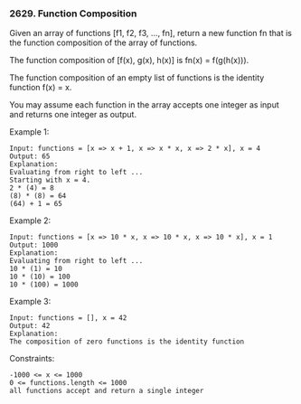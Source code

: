 ### 2629. Function Composition


Given an array of functions [f1, f2, f3, ..., fn], return a new function fn that is the function composition of the array of functions.

The function composition of [f(x), g(x), h(x)] is fn(x) = f(g(h(x))).

The function composition of an empty list of functions is the identity function f(x) = x.

You may assume each function in the array accepts one integer as input and returns one integer as output.



Example 1:

    Input: functions = [x => x + 1, x => x * x, x => 2 * x], x = 4
    Output: 65
    Explanation:
    Evaluating from right to left ...
    Starting with x = 4.
    2 * (4) = 8
    (8) * (8) = 64
    (64) + 1 = 65

Example 2:

    Input: functions = [x => 10 * x, x => 10 * x, x => 10 * x], x = 1
    Output: 1000
    Explanation:
    Evaluating from right to left ...
    10 * (1) = 10
    10 * (10) = 100
    10 * (100) = 1000

Example 3:

    Input: functions = [], x = 42
    Output: 42
    Explanation:
    The composition of zero functions is the identity function



Constraints:

    -1000 <= x <= 1000
    0 <= functions.length <= 1000
    all functions accept and return a single integer
